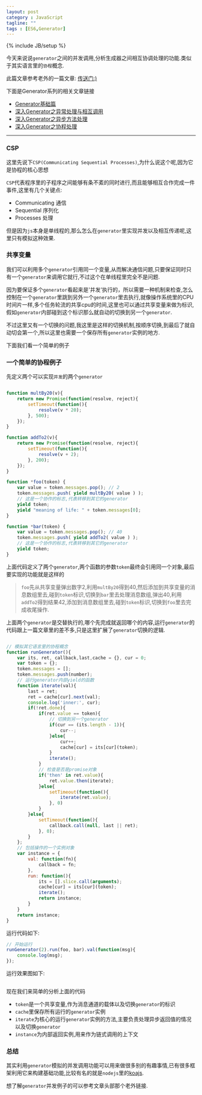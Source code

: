 ```yaml
---
layout: post
category : JavaScript
tagline: ""
tags : [ES6,Generator]
---
```

{% include JB/setup %}

今天来说说`generator`之间的并发调用,分析生成器之间相互协调处理的功能.类似于其实语言里的`协程`概念.

此篇文章参考老外的一篇文章: <a href="http://davidwalsh.name/concurrent-generators" target="_blank">传送门:)</a>

下面是Generator系列的相关文章链接

* <a href="http://www.ifeenan.com/javascript/2014-07-27-ES6%E7%B3%BB%E5%88%97%E4%B9%8BGenerator%E5%9F%BA%E7%A1%80%E7%AF%87/" target="_blank">Generator基础篇</a>
* <a href="http://www.ifeenan.com/javascript/2014-07-28-ES6%E7%B3%BB%E5%88%97%E4%B9%8B%E6%B7%B1%E5%85%A5Generator%E4%B9%8B%E5%BC%82%E5%B8%B8%E5%A4%84%E7%90%86%E4%B8%8E%E7%9B%B8%E4%BA%92%E8%B0%83%E7%94%A8/" target="_blank">深入Generator之异常处理与相互调用</a>
* <a href="http://www.ifeenan.com/javascript/2014-08-04-ES6%E7%B3%BB%E5%88%97%E4%B9%8B%E6%B7%B1%E5%85%A5Generator2/" target="_blank">深入Generator之异步方法处理</a>
* <a href="http://www.ifeenan.com/javascript/2014-08-15-ES6%E7%B3%BB%E5%88%97%E4%B9%8BGenerator%E5%B9%B6%E5%8F%91%E8%B0%83%E7%94%A8/" target="_blank">深入Generator之协程处理</a>

---

### CSP

这里先说下`CSP(Communicating Sequential Processes)`,为什么说这个呢,因为它是协程的核心思想

`CSP`代表程序里的子程序之间能够有条不紊的同时进行,而且能够相互合作完成一件事件,这里有几个关键点:

* Communicating 通信
* Sequential 序列化
* Processes 处理

但是因为`js`本身是单线程的,那么怎么在`generator`里实现并发以及相互传递呢,这里只有模拟这种效果.

### 共享变量

我们可以利用多个`generator`引用同一个变量,从而解决通信问题,只要保证同时只有一个`generator`来调用它就行,不过这个在单线程里完全不是问题.

因为要保证多个`generator`看起来是'并发'执行的，所以需要一种机制来检查,怎么控制在一个`generator`里跳到另外一个`generator`里去执行,就像操作系统里的CPU时间片一样,多个任务轮流的共享cpu的时间,这里也可以通过共享变量来做为标识,假如`generator`内部碰到这个标识那么就自动的切换到另一个`generator`.

不过这里又有一个切换的问题,我这里是这样的切换机制,按顺序切换,到最后了就自动切会第一个,所以这里也需要一个保存所有`generator`实例的地方.

下面我们看一个简单的例子

### 一个简单的协程例子

先定义两个可以实现`并发`的两个`generator`

```js

function multBy20(v){
    return new Promise(function(resolve, reject){
        setTimeout(function(){
            resolve(v * 20); 
        }, 500);
    });
}

function addTo2(v){
    return new Promise(function(resolve, reject){
        setTimeout(function(){
            resolve(v + 2); 
        }, 200);
    });
}

function *foo(token) {
    var value = token.messages.pop(); // 2
    token.messages.push( yield multBy20( value ) );
    // 这是一个协作的标志,代表转移到其它的generator
    yield token;
    yield "meaning of life: " + token.messages[0];
}

function *bar(token) {
    var value = token.messages.pop(); // 40
    token.messages.push( yield addTo2( value ) );
    // 这是一个协作的标志,代表转移到其它的generator
    yield token;
}

```

上面代码定义了两个`generator`,两个函数的参数`token`最终会引用同一个对象,最后要实现的功能就是这样的

> `foo`先从共享变量弹出数字2,利用`multBy20`得到40,然后添加到共享变量的消息数组里去,碰到`token`标识,切换到`bar`里去处理消息数组,弹出40,利用`addTo2`得到结果42,添加到消息数组里去,碰到`token`标识,切换到`foo`里去完成收尾操作.

上面两个`generator`是交替执行的,哪个先完成就返回哪个的内容,运行`generator`的代码跟上一篇文章里的差不多,只是这里扩展了`generator`切换的逻辑.

```js

// 模拟其它语言里的协程概念
function runGenerator(){
    var its, ret, callback,last,cache = {}, cur = 0;
    var token = {};
    token.messages = [];
    token.messages.push(number);
    // 运行generator内部yield的函数
    function iterate(val){
        last = ret;
        ret = cache[cur].next(val);
        console.log('inner:', cur);
        if(!ret.done){
            if(ret.value == token){
                // 切换到另一个generator
                if(cur == (its.length - 1)){
                    cur--;
                }else{
                    cur++;
                    cache[cur] = its[cur](token);
                }
                iterate();
            }
            // 检查是否是promise对象
            if('then' in ret.value){
                ret.value.then(iterate);
            }else{
                setTimeout(function(){
                    iterate(ret.value);
                }, 0)
            }
        }else{
            setTimeout(function(){
                callback.call(null, last || ret);
            }, 0);
        }
    };
    // 包括操作的一个实例对象
    var instance = {
        val: function(fn){
            callback = fn;
        },
        run: function(){
            its = [].slice.call(arguments);
            cache[cur] = its[cur](token);
            iterate();
            return instance;
        }
    }
    return instance;
}

```

运行代码如下:

```js
// 开始运行
runGenerator(2).run(foo, bar).val(function(msg){
    console.log(msg);
});

```
运行效果图如下:

<img src="http://xuwenmin.github.io/blog/img/generator-coroutines.png" alt="">

现在我们来简单的分析上面的代码

* `token`是一个共享变量,作为消息通道的载体以及切换`generator`的标识
* `cache`里保存所有运行的`generator`实例
* `iterate`为核心的运行`generator`实例的方法,主要负责处理异步返回值的情况以及切换`generator`
* `instance`为内部返回实例,用来作为链式调用的上下文

### 总结

其实利用`generator`模拟的并发调用功能可以用来做很多别的有趣事情,已有很多框架利用它来构建基础功能,比较有名的就是`nodejs`里的<a href="http://koajs.com/" target="_blank">koajs</a>.

想了解`generator`并发例子的可以参考文章头部那个老外链接.



